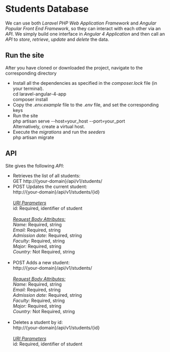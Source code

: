 # Students Database
 We can use both
 <i>Laravel PHP Web Application Framework</i> and 
 <i>Angular Popular Front End Framework</i>,
so they can interact with each other via an <i>API</i>.
We simply build one interface in
 <i>Angular 4 Application</i> and then call an <i>API</i> to 
 <i>store</i>, <i>retrieve</i>, <i>update</i> and <i>delete</i> the data.

## Run the site
 After you have cloned or downloaded the project, navigate to the corresponding directory
  <ul>
     <li>
     Install all the dependencies as specified in the <i>composer.lock</i> file (in your terminal). <br/>
     cd laravel-angular-4-app <br/>
     composer install 
     </li>
     <li>Copy the <i>.env.example</i> file to the <i>.env</i> file, and set the corresponding keys</li>
     <li> Run the site <br/> php artisan serve --host=your_host --port=your_port <br/> Alternatively, create a virtual host. <br/>
     </li>
     <li>Execute the <i>migrations</i> and run the <i>seeders</i> <br/> php artisan migrate
     </li>
  </ul>

## API
Site gives the following <i>API</i>:

<ul>
   <li>
     Retrieves the list of all students: <br/>
     GET http://{your-domain}/api/v1/students/  
  </li>
  <li>
     POST Updates the current student: <br/>
     http://{your-domain}/api/v1/students/{id}<br/>
     <br/>
     <i><u>URI Parameters</u> </i><br/>
     id: Required, identifier of student<br/><br/>
     <i><u>Request Body Attributes:</u> </i><br/>
     <i>Name:</i> Required, string <br/>
     <i>Email:</i> Required, string <br/>
     <i>Admission date:</i> Required, string <br/>
     <i>Faculty:</i> Required, string <br/>
     <i>Major:</i> Required, string <br/>
     <i>Country:</i> Not Required, string <br/>
     <br/>
  </li>
  <li>
     POST Adds a new student: <br/>
     http://{your-domain}/api/v1/students/<br/>
     <br/>
     <i><u>Request Body Attributes:</u> </i><br/>
     <i>Name:</i> Required, string <br/>
     <i>Email:</i> Required, string <br/>
     <i>Admission date:</i> Required, string <br/>
     <i>Faculty:</i> Required, string <br/>
     <i>Major:</i> Required, string <br/>
     <i>Country:</i> Not Required, string <br/>
     <br/>
  </li>
  <li>
    Deletes a student by id: <br/>
    http://{your-domain}/api/v1/students/{id}<br/><br/>
    <i><u>URI Parameters</u> </i><br/>
    id: Required, identifier of student<br/><br/>
  </li>
</ul>